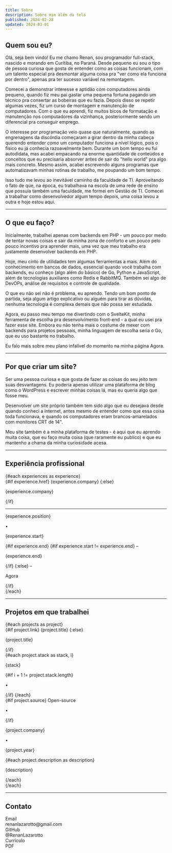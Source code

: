```yaml
---
title: Sobre
description: Sobre mim além da tela
published: 2024-02-28
updated: 2024-03-01
---
```


<script lang="ts">
    import Link from "$lib/components/Link.svelte";
    import Banner from "$lib/components/Banner.svelte";
    import Portrait from "$lib/components/Portrait.svelte";

    import { experiences } from "$content/experiences";
    import { projects } from "$content/projects";
</script>

## Quem sou eu?

<Portrait src="/images/me.jpg" alt="A minha cara além da tela" title="A única foto com qualidade profissional minha que eu tenho" rounded />

Olá, seja bem vindo! Eu me chamo Renan, sou programador full-stack, nascido e morando em Curitiba, no Paraná. Desde pequeno eu sou o tipo de pessoa curiosa que gosta de entender como as coisas funcionam, com um talento especial pra desmontar alguma coisa pra "ver como ela funciona por dentro", apenas pra ter sucesso variável na remontagem.

Comecei a demonstrar interesse e aptidão com computadores ainda pequeno, quando fiz meu pai gastar uma pequena fortuna pagando um técnico pra consertar as bobeiras que eu fazia. Depois disso se repetir algumas vezes, fiz um curso de montagem e manutenção de computadores. Com o que eu aprendi, fiz muitos bicos de formatação e manutenção nos computadores da vizinhança, posteriormente sendo um diferencial pra conseguir emprego.

O interesse por programação veio quase que naturalmente, quando as engrenagens da discórdia começaram a girar dentro da minha cabeça querendo entender _como_ um computador funciona a nível lógico, pois o físico eu já conhecia razoavelmente bem. Durante um bom tempo eu fui autodidata, mas acabei empacando na enorme quantidade de conteúdos e conceitos que eu precisaria absorver antes de sair do "hello world" pra algo mais concreto. Mesmo assim, acabei escrevendo alguns programas que automatizavam minhas rotinas de trabalho, me poupando um bom tempo.

Isso tudo me levou ao inevitável caminho da faculdade de TI. Aproveitando o fato de que, na época, eu trabalhava na escola de uma rede de ensino que possuía também uma faculdade, me formei em Gestão de TI. Comecei a trabalhar como desenvolvedor algum tempo depois, uma coisa levou a outra e hoje estou aqui.

---

## O que eu faço?

Inicialmente, trabalhei apenas com backends em PHP - um pouco por medo de tentar novas coisas e sair da minha zona de conforto e um pouco pelo pouco incentivo pra aprender mais, uma vez que meu trabalho era justamente desenvolver backends em PHP.

Hoje, meu cinto de utilidades tem algumas ferramentas a mais. Além do conhecimento em bancos de dados, essencial quando você trabalha com backends, eu conheço (algo além do básico) de Go, Python e JavaScript, além de tecnologias auxiliares como Redis e RabbitMQ. Também sei algo de DevOPs, análise de requisitos e controle de qualidade.

O que eu não sei não é problema, eu aprendo. Tendo um bom ponto de partida, seja algum artigo explicativo ou alguém para tirar as dúvidas, nenhuma tecnologia é complexa demais que não possa ser estudada.

Agora, eu passo meu tempo me divertindo com o SvelteKit, minha ferramenta de escolha pra desenvolvimento front-end - a qual eu usei pra fazer esse site. Embora eu não tenha mais o costume de mexer com backends para projetos pessoais, minha linguagem de escolha seria o Go, que eu uso bastante no trabalho.

<Banner class="mt-6"  type="info" icon="info">
    <p>
        Eu falo mais sobre meu plano infalível do momento na minha página <Link href="/agora">Agora</Link>.
    </p>
</Banner>

---

## Por que criar um site?

Ser uma pessoa curiosa e que gosta de fazer as coisas do seu jeito tem suas desvantagens. Eu poderia apenas utilizar uma plataforma de blog como o WordPress e escrever minhas coisas lá, mas eu queria algo que fosse meu.

Desenvolver um site próprio também tem sido algo que eu desejava desde quando conheci a internet, antes mesmo de entender como que essa coisa toda funcionava, e quando os computadores eram brancos-amarelados com monitores CRT de 14".

Meu site também é a minha plataforma de testes - é aqui que eu aprendo muita coisa, que eu faço muita coisa (que raramente eu publico) e que eu mantenho a chama da minha curiosidade acesa.

---

## Experiência profissional

<div class="flex flex-col gap-4 not-prose">
    {#each experiences as experience}
        <div class="flex items-center gap-4">
            <div>
                {#if experience.href}
                    <Link href={experience.href}>{experience.company}</Link>
                {:else}
                    <p>{experience.company}</p>
                {/if}
            </div>
            <hr class="flex-1 border-dashed border-gray-800" />
            <div class="flex text-sm text-gray-500">
                <p>{experience.position}</p>
                <span class="mx-2">•</span>
                <p>{experience.start}</p>
                {#if experience.end}
                    {#if experience.start != experience.end}
                        <span class="mx-0.5">–</span>
                        <p>{experience.end}</p>
                    {/if}
                {:else}
                    <span class="mx-0.5">–</span>
                    <p>Agora</p>
                {/if}
            </div>
        </div>
    {/each}
</div>

---

## Projetos em que trabalhei

<div class="flex flex-col gap-4 not-prose">
    {#each projects as project}
        <div class="flex flex-col">
            <div class="flex-1 flex gap-4 items-center mb-2">
                <div>
                    {#if project.link}
                        <Link href={project.link} target="_blank">{project.title}</Link>
                    {:else}
                        <p class="font-bold">{project.title}</p>
                    {/if}
                    <div class="flex text-xs text-gray-600 gap-2">
                        {#each project.stack as stack, i}
                            <p>{stack}</p>
                            {#if i + 1 != project.stack.length}
                                <p>•</p>
                            {/if}
                        {/each}
                    </div>
                </div>
                <div class="flex-1" />
                <div class="flex gap-2 text-sm text-gray-500">
                    {#if project.source}
                        <Link href={project.source} target="_blank">Open-source</Link>
                        <p>•</p>
                    {/if}
                    <p>{project.company}</p>
                    <p>•</p>
                    <p>{project.year}</p>
                </div>
            </div>
            <div class="text-gray-400">
                {#each project.description as description}
                    <p>{description}</p>
                {/each}
            </div>
        </div>
    {/each}
</div>

---

## Contato

<div class="flex flex-col gap-4 not-prose">
    <div class="flex flex-col">
        <Link href="mailto:renanlazarotto@gmail.com">Email</Link>
        <div class="text-sm text-gray-500">renanlazarotto@gmail.com</div>
    </div>
    <div class="flex flex-col">
         <Link href="https://github.com/RenanLazarotto" target="_blank">GitHub</Link>
        <div class="text-sm text-gray-500">@RenanLazarotto</div>
    </div>
   <div class="flex flex-col">
        <Link href="/curriculo">Currículo</Link>
        <div class="text-sm text-gray-500">PDF</div>
    </div>
</div>
